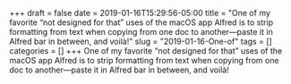 +++draft = falsedate = 2019-01-16T15:29:56-05:00title = "One of my favorite “not designed for that” uses of the macOS app Alfred is to strip formatting from text when copying from one doc to another—paste it in Alfred bar in between, and voilà!"slug = "2019-01-16-One-of"tags = []categories = []+++One of my favorite “not designed for that” uses of the macOS app Alfred is to strip formatting from text when copying from one doc to another—paste it in Alfred bar in between, and voilà!